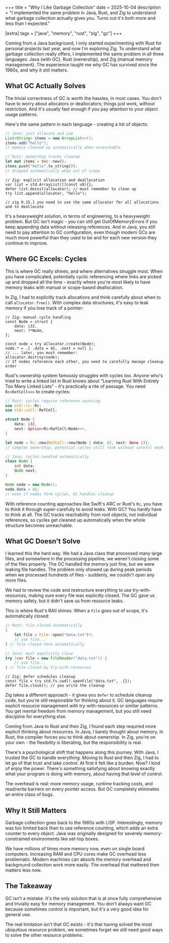 +++
title = "Why I Like Garbage Collection"
date = 2025-10-04
description = "I implemented the same problem in Java, Rust, and Zig to understand what garbage collection actually gives you. Turns out it's both more and less than I expected."

[extra]
tags = ["java", "memory", "rust", "zig", "gc"]
+++

Coming from a Java background, I only started experimenting with Rust for personal projects last year, and now I'm exploring Zig. To understand what garbage collection really offers, I implemented the same problem in all three languages: Java (with GC), Rust (ownership), and Zig (manual memory management). The experience taught me why GC has survived since the 1960s, and why it still matters.

## What GC Actually Solves

The trivial correctness of GC is worth the hassles, in most cases. You don't have to worry about allocators or deallocators; things just work, without restriction. And it's usually fast enough if you pay attention to your object usage patterns.

Here's the same pattern in each language - creating a list of objects:

```java
// Java: just allocate and use
List<String> items = new ArrayList<>();
items.add("hello");
// memory cleaned up automatically when unreachable
```

```rust
// Rust: ownership tracks cleanup
let mut items = Vec::new();
items.push("hello".to_string());
// dropped automatically when out of scope
```

```zig
// Zig: explicit allocation and deallocation
var list = std.ArrayList([]const u8){};
defer list.deinit(allocator); // must remember to clean up
try list.append(allocator, "hello");

// zig 0.15.1 you need to use the same allocator for all allocations and to deallocate
```

It's a heavyweight solution, in terms of engineering, to a heavyweight problem. But GC isn't magic - you can still get OutOfMemoryErrors if you keep appending data without releasing references. And in Java, you still need to pay attention to GC configuration, even though modern GCs are much more powerful than they used to be and for each new version they continue to improve.

## Where GC Excels: Cycles

This is where GC really shines, and where alternatives struggle most. When you have complicated, potentially cyclic referencing where links are picked up and dropped all the time - exactly where you're most likely to have memory leaks with manual or scope-based deallocation.

In Zig, I had to explicitly track allocations and think carefully about when to call `allocator.free()`. With complex data structures, it's easy to leak memory if you lose track of a pointer:

```zig
// Zig: manual cycle handling
const Node = struct {
    data: i32,
    next: ?*Node,
};

const node = try allocator.create(Node);
node.* = .{ .data = 42, .next = null };
// ... later, you must remember:
allocator.destroy(node);
// If nodes reference each other, you need to carefully manage cleanup order
```

Rust's ownership system famously struggles with cycles too. Anyone who's tried to write a linked list in Rust knows about "Learning Rust With Entirely Too Many Linked Lists" - it's practically a rite of passage. You need `Rc<RefCell<>>` to create cycles:

```rust
// Rust: cycles require reference counting
use std::rc::Rc;
use std::cell::RefCell;

struct Node {
    data: i32,
    next: Option<Rc<RefCell<Node>>>,
}

let node = Rc::new(RefCell::new(Node { data: 42, next: None }));
// complex ownership, potential cycles still leak without careful weak references
```

```java
// Java: cycles handled automatically
class Node {
    int data;
    Node next;
}

Node node = new Node();
node.data = 42;
// even if nodes form cycles, GC handles cleanup
```

With reference counting approaches like Swift's ARC or Rust's `Rc`, you have to think it through super-carefully to avoid leaks. With GC? You hardly have to think at all. The GC tracks reachability from root objects, not individual references, so cycles get cleaned up automatically when the whole structure becomes unreachable.

## What GC Doesn't Solve

I learned this the hard way. We had a Java class that processed many large files, and somewhere in the processing pipeline, we weren't closing some of the files properly. The GC handled the memory just fine, but we were leaking file handles. The problem only showed up during peak periods when we processed hundreds of files - suddenly, we couldn't open any more files.

We had to review the code and restructure everything to use try-with-resources, making sure every file was explicitly closed. The GC gave us memory safety, but it didn't save us from resource leaks.

This is where Rust's RAII shines. When a `File` goes out of scope, it's automatically closed:

```rust
// Rust: file closed automatically
{
    let file = File::open("data.txt")?;
    // use file...
} // file closed here automatically
```

```java
// Java: must explicitly close
try (var file = new FileReader("data.txt")) {
    // use file...
} // file closed by try-with-resources
```

```zig
// Zig: defer schedules cleanup
const file = try std.fs.cwd().openFile("data.txt", .{});
defer file.close(); // you write the cleanup
```

Zig takes a different approach - it gives you `defer` to schedule cleanup code, but you're still responsible for thinking about it. GC languages require explicit resource management with try-with-resources or similar patterns. You get mental freedom from memory management, but you still need discipline for everything else.

Coming from Java to Rust and then Zig, I found each step required more explicit thinking about resources. In Java, I barely thought about memory. In Rust, the compiler forces you to think about ownership. In Zig, you're on your own - the flexibility is liberating, but the responsibility is real.

There's a psychological shift that happens along this journey. With Java, I trusted the GC to handle everything. Moving to Rust and then Zig, I had to let go of that trust and take control. At first it felt like a burden. Now? I kind of enjoy the power. There's something satisfying about knowing exactly what your program is doing with memory, about having that level of control.

The overhead is real: more memory usage, runtime tracking costs, and read/write barriers on every pointer access. But GC completely eliminates an entire class of bugs.

## Why It Still Matters

Garbage collection goes back to the 1960s with LISP. Interestingly, memory was too limited back then to use reference counting, which adds an extra counter to every object. Java was originally designed for severely memory-constrained environments like set-top boxes.

We have millions of times more memory now, even on single board computers. Increasing RAM and CPU cores make GC overhead less problematic. Modern machines can absorb the memory overhead and background collection work more easily. The overhead that mattered then matters less now.

## The Takeaway

GC isn't a mistake. It's the only solution that is at once fully comprehensive and trivially easy for memory management. You don't always want GC because sometimes control is important, but it's a very good idea for general use.

The real limitation isn't that GC exists - it's that having solved the most ubiquitous resource problem, we sometimes forget we still need good ways to solve the other resource problems.
